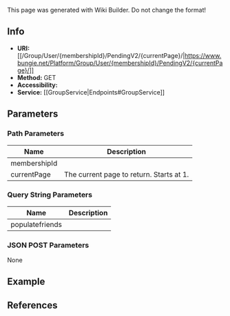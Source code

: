 <span class="wiki-builder">This page was generated with Wiki Builder. Do not change the format!</span>

## Info

* **URI:** [[/Group/User/{membershipId}/PendingV2/{currentPage}/|https://www.bungie.net/Platform/Group/User/{membershipId}/PendingV2/{currentPage}/]]
* **Method:** GET
* **Accessibility:** 
* **Service:** [[GroupService|Endpoints#GroupService]]

## Parameters
### Path Parameters
Name | Description
---- | -----------
membershipId | 
currentPage | The current page to return. Starts at 1.

### Query String Parameters
Name | Description
---- | -----------
populatefriends | 

### JSON POST Parameters
None

## Example


## References

